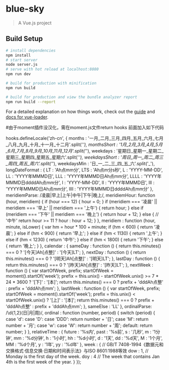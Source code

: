 # blue-sky

> A Vue.js project

## Build Setup

``` bash
# install dependencies
npm install
# start server
node server.js
# serve with hot reload at localhost:8080
npm run dev

# build for production with minification
npm run build

# build for production and view the bundle analyzer report
npm run build --report
```

For a detailed explanation on how things work, check out the [guide](http://vuejs-templates.github.io/webpack/) and [docs for vue-loader](http://vuejs.github.io/vue-loader).

#由于moment插件没汉化，需在moment.js文件return hooks 前面加入如下代码


hooks.defineLocale('zh-cn', {
    months : '一月_二月_三月_四月_五月_六月_七月_八月_九月_十月_十一月_十二月'.split('_'),
    monthsShort : '1月_2月_3月_4月_5月_6月_7月_8月_9月_10月_11月_12月'.split('_'),
    weekdays : '星期日_星期一_星期二_星期三_星期四_星期五_星期六'.split('_'),
    weekdaysShort : '周日_周一_周二_周三_周四_周五_周六'.split('_'),
    weekdaysMin : '日_一_二_三_四_五_六'.split('_'),
    longDateFormat : {
      LT : 'Ah点mm分',
      LTS : 'Ah点m分s秒',
      L : 'YYYY-MM-DD',
      LL : 'YYYY年MMMD日',
      LLL : 'YYYY年MMMD日Ah点mm分',
      LLLL : 'YYYY年MMMD日ddddAh点mm分',
      l : 'YYYY-MM-DD',
      ll : 'YYYY年MMMD日',
      lll : 'YYYY年MMMD日Ah点mm分',
      llll : 'YYYY年MMMD日ddddAh点mm分'
    },
    meridiemParse: /凌晨|早上|上午|中午|下午|晚上/,
    meridiemHour: function (hour, meridiem) {
      if (hour === 12) {
        hour = 0;
      }
      if (meridiem === '凌晨' || meridiem === '早上' ||
        meridiem === '上午') {
        return hour;
      } else if (meridiem === '下午' || meridiem === '晚上') {
        return hour + 12;
      } else {
        // '中午'
        return hour >= 11 ? hour : hour + 12;
      }
    },
    meridiem : function (hour, minute, isLower) {
      var hm = hour * 100 + minute;
      if (hm < 600) {
        return '凌晨';
      } else if (hm < 900) {
        return '早上';
      } else if (hm < 1130) {
        return '上午';
      } else if (hm < 1230) {
        return '中午';
      } else if (hm < 1800) {
        return '下午';
      } else {
        return '晚上';
      }
    },
    calendar : {
      sameDay : function () {
        return this.minutes() === 0 ? '[今天]Ah[点整]' : '[今天]LT';
      },
      nextDay : function () {
        return this.minutes() === 0 ? '[明天]Ah[点整]' : '[明天]LT';
      },
      lastDay : function () {
        return this.minutes() === 0 ? '[昨天]Ah[点整]' : '[昨天]LT';
      },
      nextWeek : function () {
        var startOfWeek, prefix;
        startOfWeek = moment().startOf('week');
        prefix = this.unix() - startOfWeek.unix() >= 7 * 24 * 3600 ? '[下]' : '[本]';
        return this.minutes() === 0 ? prefix + 'dddAh点整' : prefix + 'dddAh点mm';
      },
      lastWeek : function () {
        var startOfWeek, prefix;
        startOfWeek = moment().startOf('week');
        prefix = this.unix() < startOfWeek.unix()  ? '[上]' : '[本]';
        return this.minutes() === 0 ? prefix + 'dddAh点整' : prefix + 'dddAh点mm';
      },
      sameElse : 'LL'
    },
    ordinalParse: /\d{1,2}(日|月|周)/,
    ordinal : function (number, period) {
      switch (period) {
        case 'd':
        case 'D':
        case 'DDD':
          return number + '日';
        case 'M':
          return number + '月';
        case 'w':
        case 'W':
          return number + '周';
        default:
          return number;
      }
    },
    relativeTime : {
      future : '%s内',
      past : '%s前',
      s : '几秒',
      m : '1分钟',
      mm : '%d分钟',
      h : '1小时',
      hh : '%d小时',
      d : '1天',
      dd : '%d天',
      M : '1个月',
      MM : '%d个月',
      y : '1年',
      yy : '%d年'
    },
    week : {
      // GB/T 7408-1994《数据元和交换格式·信息交换·日期和时间表示法》与ISO 8601:1988等效
      dow : 1, // Monday is the first day of the week.
      doy : 4  // The week that contains Jan 4th is the first week of the year.
    }
  });

